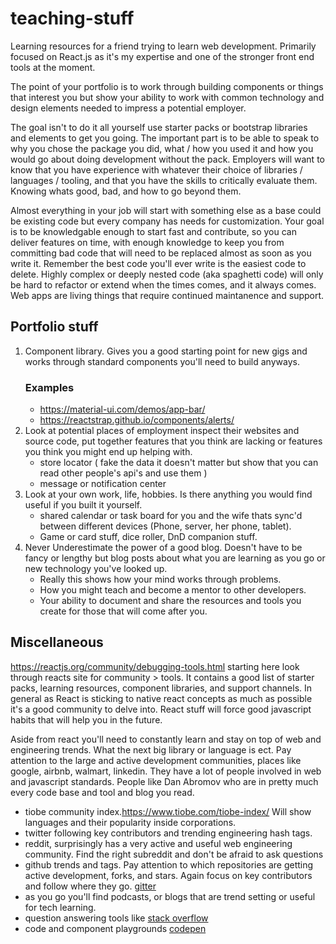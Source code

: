 # teaching-stuff
Learning resources for a friend trying to learn web development. Primarily focused on React.js as it's my expertise and one of the stronger front end tools at the moment.

The point of your portfolio is to work through building components or things that interest you but show your ability to work with common technology and design elements needed to impress a potential employer. 

The goal isn't to do it all yourself use starter packs or bootstrap libraries and elements to get you going. The important part is to be able to speak to why you chose the package you did, what / how you used it and how you would go about doing development without the pack. Employers will want to know that you have experience with whatever their choice of libraries / languages / tooling, and that you have the skills to critically evaluate them. Knowing whats good, bad, and how to go beyond them. 

Almost everything in your job will start with something else as a base could be existing code but every company has needs for customization. Your goal is to be knowledgable enough to start fast and contribute, so you can deliver features on time, with enough knowledge to keep you from committing bad code that will need to be replaced almost as soon as you write it. Remember the best code you'll ever write is the easiest code to delete. Highly complex or deeply nested code (aka spaghetti code) will only be hard to refactor or extend when the times comes, and it always comes. Web apps are living things that require continued maintanence and support.

## Portfolio stuff
1. Component library. Gives you a good starting point for new gigs and works through standard components you'll need to build anyways.
    ### Examples
    * https://material-ui.com/demos/app-bar/
    * https://reactstrap.github.io/components/alerts/
2. Look at potential places of employment inspect their websites and source code, put together features that you think are lacking or features you think you might end up helping with.
    * store locator ( fake the data it doesn't matter but show that you can read other people's api's and use them )
    * message or notification center
3. Look at your own work, life, hobbies. Is there anything you would find useful if you built it yourself.
    * shared calendar or task board for you and the wife thats sync'd between different devices (Phone, server, her phone, tablet).
    * Game or card stuff, dice roller, DnD companion stuff.
4. Never Underestimate the power of a good blog. Doesn't have to be fancy or lengthy but blog posts about what you are learning as you go
or new technology you've looked up. 
    * Really this shows how your mind works through problems.
    * How you might teach and become a mentor to other developers.
    * Your ability to document and share the resources and tools you create for those that will come after you.
    
## Miscellaneous

https://reactjs.org/community/debugging-tools.html starting here look through reacts site for community > tools. It contains a good list of starter packs, learning resources, component libraries, and support channels. In general as React is sticking to native react concepts as much as possible it's a good community to delve into. React stuff will force good javascript habits that will help you in the future.

Aside from react you'll need to constantly learn and stay on top of web and engineering trends. What the next big library or language is ect. Pay attention to the large and active development communities, places like google, airbnb, walmart, linkedin. They have a lot of people involved in web and javascript standards. People like Dan Abromov who are in pretty much every code base and tool and blog you read. 

* tiobe community index.https://www.tiobe.com/tiobe-index/ Will show languages and their popularity inside corporations.
* twitter following key contributors and trending engineering hash tags.
* reddit, surprisingly has a very active and useful web engineering community. Find the right subreddit and don't be afraid to ask questions
* github trends and tags. Pay attention to which repositories are getting active development, forks, and stars. Again focus on key contributors and follow where they go. [gitter](https://gitter.im/)
* as you go you'll find podcasts, or blogs that are trend setting or useful for tech learning.
* question answering tools like [stack overflow](http://www.stackoverflow.com)
* code and component playgrounds [codepen](https://codepen.io/)
